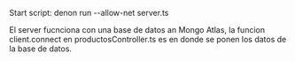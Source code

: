 Start script:
denon run --allow-net server.ts

El server fucnciona con una base de datos an Mongo Atlas, la funcion client.connect en productosController.ts es en donde se ponen los datos de la base de datos.